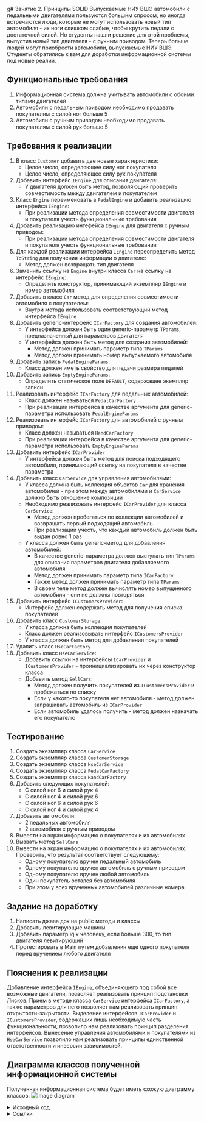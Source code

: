 g# Занятие 2. Принципы SOLID
Выпускаемые НИУ ВШЭ автомобили с педальными двигателями пользуются большим спросом, но иногда встречаются люди, которые не могут использовать новый тип автомобиля - их ноги слишком слабые, чтобы крутить педали с достаточной силой. Но студенты нашли решение для этой проблемы, выпустив новый тип двигателя - с ручным приводом. Теперь больше людей могут приобрести автомобили, выпускаемые НИУ ВШЭ. Студенты обратились к вам для доработки информационной системы под новые реалии.
## Функциональные требования
1. Информационная система должна учитывать автомобили с обоими типами двигателей
2. Автомобили с педальным приводом необходимо продавать покупателям с силой ног больше 5
3. Автомобили с ручным приводом необходимо продавать покупателям с силой рук больше 5
## Требования к реализации
1. В класс `Customer` добавить две новые характеристики:
    - Целое число, определяющее силу ног покупателя
    - Целое число, определяющее силу рук покупателя
2. Добавить интерфейс `IEngine` для описания двигателя:
    - У двигателя должен быть метод, позволяющий проверить совместимость между двигателем и покупателем
3. Класс `Engine` переименовать в `PedalEngine` и добавить реализацию интерфейса `IEngine`:
    - При реализации метода определения совместимости двигателя и покупателя учесть функциональные требования
4. Добавить реализацию интефейса `IEngine` для двигателя с ручным приводом:
    - При реализации метода определения совместимости двигателя и покупателя учесть функциональные требования
5. Для каждой реализации интерфейса `IEngine` переопределить метод `ToString` для получения информации о двигателе:
    - Метод должен возвращать тип двигателя
6. Заменить ссылку на `Engine` внутри класса `Car` на ссылку на интерфейс `IEngine`:
    - Определить конструктор, принимающий экземпляр `IEngine` и номер автомобиля
7. Добавить в класс `Car` метод для определения совместимости автомобиля с покупателем:
    - Внутри метода использовать соответствующий метод интерфейса `IEngine`
8. Добавить generic-интерфейс `ICarFactory` для создания автомобилей:
    - У интерфейса должен быть один generic-параметр `TParams`, предназначенный для параметров двигателя
    - У интерфейса должен быть метод для создания автомобилей:
        - Метод должен принимать параметр типа `TParams`
        - Метод должен принимать номер выпускаемого автомобиля
9. Добавить запись `PedalEngineParams`:
    - Класс должен иметь свойство для педачи размера педалей
10. Добавить запись `EmptyEngineParams`:
    - Определить статическое поле `DEFAULT`, содержащее экемпляр записи
11. Реализовать интерфейс `ICarFactory` для педальных автомобилей:
    - Класс должен называться `PedalCarFactory`
    - При реализации интерфейса в качестве аргумента для generic-параметра использовать `PedalEngineParams`
12. Реализовать интерфейс `ICarFactory` для автомобилей с ручным приводом:
    - Класс должен называться `HandCarFactory`
    - При реализации интерфейса в качестве аргумента для generic-параметра использовать `EmptyEngineParams`
13. Добавить интерфейс `ICarProvider`
    - У интерфейса должен быть метод для поиска подходящего автомобиля, принимающий ссылку на покупателя в качестве параметра
14. Добавить класс `CarService` для управления автомобилями:
    - У класса должна быть коллекция объектов `Car` для хранения автомобилей - при этом между автомобилями и `CarService` должно быть отношение композиции
    - Необходимо реализовать интерфейс `ICarProvider` для класса `CarService`:
        - Метод должен пробегаться по коллекции автомобилей и возвращать первый подходящий автомобиль
        - При реализации учесть, что каждый автомобиль должен быть выдан ровно 1 раз
    - У класса должен быть generic-метод для добавления автомобилей:
        - В качестве generic-параметра должен выступать тип `TParams` для описания параметров двигателя добавляемого автомобиля
        - Метод должен принимать параметр типа `ICarFactory`
        - Также метод должен принимать параметр типа `TParams`
        - В своем теле метод должен вычислять номер выпущенного автомобиля - они не должны повторяться
15. Добавить интерфейс `ICustomersProvider`:
    - Интерфейс должен содержать метод для получения списка покупателей
16. Добавить класс `CustomerStorage`
    - У класса должна быть коллекция покупателей
    - Класс должен реализовывать интерфейс `ICustomersProvider`
    - У класса должен быть метод для добавления покупателей
17. Удалить класс `HseCarFactory`
18. Добавить класс `HseCarService`:
    - Добавить ссылки на интерфейсы `ICarProvider` и `ICustomersProvider` - проинициализировать их через конструктор класса
    - Добавить метод `SellCars`:
        - Метод должен получить покупателей из `ICustomersProvider` и пробежаться по списку
        - Если у какого-то покупателя нет автомобиля - метод должен запрашивать автомобиль из `ICarProvider`
        - Если автомобиль удалось получить - метод должен назначать его покупателю
## Тестирование
1. Создать экезмпляр класса `CarService`
2. Создать экземпляр класса `CustomerStorage`
3. Создать экземпляр класса `HseCarService`
4. Создать экземпляр класса `PedalCarFactory`
5. Создать экземпляр класса `HandCarFactory`
6. Добавить следующих покупателей:
    - С силой ног 6 и силой рук 4
    - С силой ног 4 и силой рук 6
    - С силой ног 6 и силой рук 6
    - С силой ног 4 и силой рук 4
7. Добавить автомобили:
    - 2 педальных автомобиля
    - 2 автомобиля с ручным приводом
8. Вывести на экран информацию о покупателях и их автомобилях
9. Вызвать метод `SellCars`
10. Вывести на экран информацию о покупателях и их автомобилях. Проверить, что результат соответствует следующему:
    - Одному покупателю вручен педальный автомобиль
    - Одному покупателю вручен автомобиль с ручным приводом
    - Одному покупателю вручен любой автомобиль
    - Один покупатель остался без автомобиля
    - При этом у всех врученных автомобилей различные номера
## Задание на доработку
1. Написать джава док на public методы и классы
2. Добавить левитирующие машины
3. Добавить параметр iq к человеку, если больше 300, то тип двигателя левитирующий
4. Протестировать в Main путем добавления еще одного покупателя перед вручением любого двигателя
## Пояснения к реализации
Добавление интерфейса `IEngine`, объединяющего под собой все возможные двигатели, позволяет реализовать принцип подстановки Лисков.
Прием в методе класса `CarService` интерфейса `ICarFactory`, а также параметров для него позволяет нам реализовать принцип открытости-закрытости.
Выделение интерфейсов `ICarProvider` и `ICustomersProvider`, содержащих лишь необходимую часть функциональности, позволило нам реализовать принцип разделения интерфейсов.
Вынесение управления автомобилями и покупателями из `HseCarService` позволило нам реализовать принципы единственной ответственности и инверсии зависимостей.
## Диаграмма классов полученной информационной системы
Полученная информационная система будет иметь схожую диаграмму классов:
![image diagram](./diagram.png)
<details>
<summary>Исходный код</summary>
```
@startuml
class Customer {
    +int LegPower
    +int HandPower
    +Car Car
}
interface IEngine {
    +bool IsCompatible()
}
class PedalEngine {
    +int Size
}
class HandEngine {}
class Car {
    -IEngine Engine
    +bool IsCompatible()
}
interface ICarFactory {
    +Car CreateCar()
}
class PedalCarFactory {}
class HandCarFactory {}
interface ICarProvider {
    +Car TakeCar()
}
class CarService {
    +void AddCar()
}
interface ICustomersProvider {
    +Customer[] GetCustomers()
}
class CustomersStorage {
    +void AddCustomer()
}
class HseCarService {
    -ICarProvider Cars
    -ICustomersProvider Customers
    +void SellCars()
}
Car o-- IEngine
PedalEngine ..|> IEngine
HandEngine ..|> IEngine
Customer o-- Car
ICarFactory --> Car : creates
PedalCarFactory ..|> ICarFactory
HandCarFactory ..|> ICarFactory
CarService ..|> ICarProvider
CustomersStorage ..|> ICustomersProvider
HseCarService o-- ICarProvider
HseCarService o-- ICustomersProvider
CarService *-- Car
CustomersStorage o-- Customer
@enduml
```
</details>

<details> 
<summary>Ссылки</summary>
1. https://habr.com/ru/companies/itelma/articles/546372/
</details>